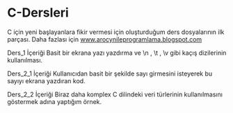 # C-Dersleri
C için yeni başlayanlara fikir vermesi için oluşturduğum ders dosyalarının ilk parçası. Daha fazlası için www.arocynileprogramlama.blogspot.com 

Ders_1 İçeriği 
Basit bir ekrana yazı yazdırma ve \n , \t , \v gibi kaçış dizilerinin kullanılması.

Ders_2_1 İçeriği 
Kullanıcıdan basit bir şekilde sayı girmesini isteyerek bu sayıyı ekrana yazdıran kod. 

Ders_2_2 İçeriği 
Biraz daha komplex C dilindeki veri türlerinin kullanılmasını göstermek adına yaptığım örnek. 
